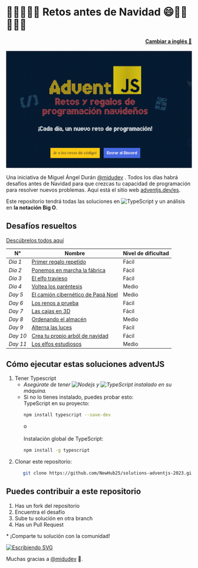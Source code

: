# 🎀🎁🎄🎄🎄 Retos antes de Navidad 😄🎅🫎 🎄🎄🎄

<h4 align="right">
<a href="https://github.com/NewHub25/solutions-adventjs-2023/blob/main/README.md">Cambiar a inglés 🗽</a>
</h4>
<a href="https://adventjs.dev/es"><img src="https://github.com/NewHub25/solutions-adventjs-2023/blob/main/assets/adventjs-img.png"> </a>

<p>Una iniciativa de Miguel Ángel Durán <a href="https://github.com/midudev">@midudev</a> . Todos los días habrá desafíos antes de Navidad para que crezcas tu capacidad de programación para resolver nuevos problemas. Aquí está el sitio web <a href="https://adventjs.dev/es">adventjs.dev/es</a>.
</p>
<p>Este repositorio tendrá todas las soluciones en <img alt="TypeScript" src="https://img.shields.io/badge/-TypeScript-007ACC?style=flat-square&logo=typescript&logoColor=white" /> y un análisis en <strong>la notación Big O</strong>.
</p>

## Desafíos resueltos

<a href="https://github.com/NewHub25/solutions-adventjs-2023/tree/main/challenges">Descúbrelos todos aquí</a>

| N° | Nombre | Nivel de dificultad |
|---|---|---|
| <i>Día 1</i> | <a href="https://github.com/NewHub25/solutions-adventjs-2023/blob/main/challenges/challenge-01.ts">Primer regalo repetido</a> | Fácil |
| <i>Día 2</i> | <a href="https://github.com/NewHub25/solutions-adventjs-2023/blob/main/challenges/challenge-02.ts">Ponemos en marcha la fábrica</a> | Fácil |
| <i>Día 3</i> | <a href="https://github.com/NewHub25/solutions-adventjs-2023/blob/main/challenges/challenge-03.ts">El elfo travieso</a> | Fácil |
| <i>Día 4</i> | <a href="https://github.com/NewHub25/solutions-adventjs-2023/blob/main/challenges/challenge-04.ts">Voltea los paréntesis</a> | Medio |
| <i>Day 5</i> | <a href="https://github.com/NewHub25/solutions-adventjs-2023/blob/main/challenges/challenge-05.ts">El camión cibernético de Papá Noel</a> | Medio |
| <i>Day 6</i> | <a href="https://github.com/NewHub25/solutions-adventjs-2023/blob/main/challenges/challenge-06.ts">Los renos a prueba</a> | Fácil |
| <i>Day 7</i> | <a href="https://github.com/NewHub25/solutions-adventjs-2023/blob/main/challenges/challenge-07.ts">Las cajas en 3D</a> | Fácil |
| <i>Day 8</i> | <a href="https://github.com/NewHub25/solutions-adventjs-2023/blob/main/challenges/challenge-08.ts">Ordenando el almacén</a> | Medio |
| <i>Day 9</i> | <a href="https://github.com/NewHub25/solutions-adventjs-2023/blob/main/challenges/challenge-09.ts">Alterna las luces</a> | Fácil |
| <i>Day 10</i> | <a href="https://github.com/NewHub25/solutions-adventjs-2023/blob/main/challenges/challenge-10.ts">Crea tu propio arból de navidad</a> | Fácil |
| <i>Day 11</i> | <a href="https://github.com/NewHub25/solutions-adventjs-2023/blob/main/challenges/challenge-11.ts">Los elfos estudiosos</a> | Medio |

## Cómo ejecutar estas soluciones adventJS

<ol>
<li>Tener Typescript
<ul>
<li><i>Asegúrate de tener <img alt="Nodejs" src="https://img.shields.io/badge/-Nodejs-43853d?style=flat-square&logo=Node.js&logoColor=white" /> y <img alt="TypeScript" src="https://img.shields.io/badge/-TypeScript-007ACC?style=flat-square&logo=typescript&logoColor=white" /> instalado en su máquina.</i> </li>
<li>Si no lo tienes instalado, puedes probar esto:
<br />
TypeScript en su proyecto:

```bash
npm install typescript --save-dev
```
o
<br />
<br />
Instalación global de TypeScript:

```bash
npm install -g typescript
```
</li>
</ul>
</li>
<li>Clonar este repositorio:

```bash
   git clone https://github.com/NewHub25/solutions-adventjs-2023.git
```
</li>
</ol>

## Puedes contribuir a este repositorio

<ol>
     <li>Has un fork del repositorio</li>
     <li>Encuentra el desafío</li>
     <li>Sube tu solución en otra branch</li>
     <li>Has un Pull Request</li>
</ol>
     * ¡Comparte tu solución con la comunidad!<br />
<hora/>

[![Escribiendo SVG](https://readme-typing-svg.demolab.com?font=Fira+Code&weight=700&size=32&duration=7000&pause=1000&color=079D00&background=CD0500&center=true&vCenter=true&random=false&width=700&lines=Advent+JavaScript )](https://git.io/typing-svg)

Muchas gracias a [@midudev](https://github.com/midudev) 🎁.